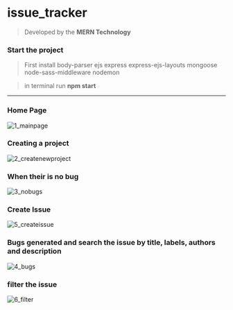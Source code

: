 ﻿# issue_tracker
 > Developed by the **MERN Technology**
 ### Start the project
 > First install 
 > body-parser
 >  ejs
 >  express
 >  express-ejs-layouts
 >  mongoose
 >  node-sass-middleware
 >nodemon
 
 > in terminal run **npm start**
***
### Home Page
![1_mainpage](https://user-images.githubusercontent.com/85845931/218548463-5729720c-913d-4ce2-b4ac-93ff1ddeeaa7.png)

### Creating a project
![2_createnewproject](https://user-images.githubusercontent.com/85845931/218548567-397f83e6-c7fa-446d-b653-d00e9181803d.png)

### When their is no bug
![3_nobugs](https://user-images.githubusercontent.com/85845931/218548577-70126d2e-46b2-4234-9872-f1640dda32c6.png)

### Create Issue
![5_createissue](https://user-images.githubusercontent.com/85845931/218548641-804a4798-4de5-48f3-80be-ed022bdeb40d.png)

### Bugs generated and search the issue by title, labels, authors and description
![4_bugs](https://user-images.githubusercontent.com/85845931/218548584-f82e8399-f5b4-4dff-a84a-40f874ee4add.png)

### filter the issue 
![6_filter](https://user-images.githubusercontent.com/85845931/218548658-0345ad3e-c9e1-49a5-9cd8-8b09d5bcdf34.png)
